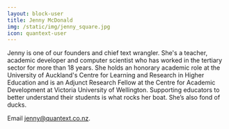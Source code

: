 ```yaml
---
layout: block-user
title: Jenny McDonald
img: /static/img/jenny_square.jpg
icon: quantext-user
---
```

Jenny is one of our founders and chief text wrangler. She's a teacher, academic developer and computer scientist who has worked in the tertiary sector for more than 18 years. She holds an honorary academic role at the University of Auckland's Centre for Learning and Research in Higher Education and is an Adjunct Research Fellow at the Centre for Academic Development at Victoria University of Wellington. Supporting educators to better understand their students is what rocks her boat. She’s also fond of ducks. 

Email <a href="mailto:jenny@quantext.co.nz">jenny@quantext.co.nz</a>.
